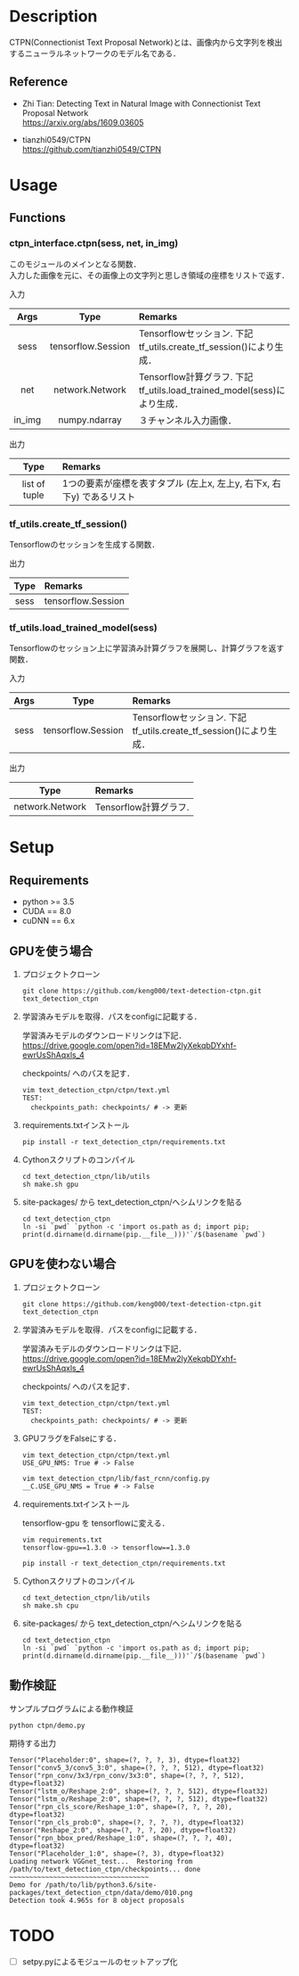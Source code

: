 # Description
CTPN(Connectionist Text Proposal Network)とは、画像内から文字列を検出するニューラルネットワークのモデル名である．  

## Reference
* Zhi Tian: Detecting Text in Natural Image with Connectionist Text Proposal Network  
https://arxiv.org/abs/1609.03605  

* tianzhi0549/CTPN  
https://github.com/tianzhi0549/CTPN


# Usage 
## Functions

### ctpn_interface.ctpn(sess, net, in_img)

このモジュールのメインとなる関数．  
入力した画像を元に、その画像上の文字列と思しき領域の座標をリストで返す．

入力 

| Args | Type | Remarks |
| :---: | :---: | :--- |
| sess | tensorflow.Session | Tensorflowセッション. 下記tf_utils.create_tf_session()により生成． |
| net | network.Network | Tensorflow計算グラフ. 下記tf_utils.load_trained_model(sess)により生成． |
| in_img | numpy.ndarray | ３チャンネル入力画像． |

出力

| Type | Remarks |
| :---: | :--- |
| list of tuple | 1つの要素が座標を表すタプル (左上x, 左上y, 右下x, 右下y) であるリスト |


### tf_utils.create_tf_session()

Tensorflowのセッションを生成する関数．

 出力

| Type | Remarks |
| :---: | :--- |
| sess | tensorflow.Session | Tensorflowセッション. |

### tf_utils.load_trained_model(sess)

Tensorflowのセッション上に学習済み計算グラフを展開し、計算グラフを返す関数．

入力 

| Args | Type | Remarks |
| :---: | :---: | :--- |
| sess | tensorflow.Session | Tensorflowセッション. 下記tf_utils.create_tf_session()により生成． |

出力

| Type | Remarks |
| :---: | :--- |
| network.Network | Tensorflow計算グラフ. |

# Setup
## Requirements
* python >= 3.5  
* CUDA == 8.0  
* cuDNN == 6.x 

## GPUを使う場合

1. プロジェクトクローン

    ```
    git clone https://github.com/keng000/text-detection-ctpn.git text_detection_ctpn
    ```

1. 学習済みモデルを取得．パスをconfigに記載する．

	学習済みモデルのダウンロードリンクは下記．  
	https://drive.google.com/open?id=18EMw2lyXekqbDYxhf-ewrUsShAqxls_4
    
	checkpoints/ へのパスを記す．

    ```
    vim text_detection_ctpn/ctpn/text.yml
    TEST:
      checkpoints_path: checkpoints/ # -> 更新
    ```

1. requirements.txtインストール

    ```
    pip install -r text_detection_ctpn/requirements.txt
    ```

1. Cythonスクリプトのコンパイル
    
    ```
    cd text_detection_ctpn/lib/utils
    sh make.sh gpu
    ```

1. site-packages/ から text_detection_ctpn/へシムリンクを貼る
	
	```
	cd text_detection_ctpn
	ln -si `pwd` `python -c 'import os.path as d; import pip; print(d.dirname(d.dirname(pip.__file__)))'`/$(basename `pwd`)
	```

## GPUを使わない場合


1. プロジェクトクローン

    ```
    git clone https://github.com/keng000/text-detection-ctpn.git text_detection_ctpn
    ```

1. 学習済みモデルを取得．パスをconfigに記載する．

	学習済みモデルのダウンロードリンクは下記．  
	https://drive.google.com/open?id=18EMw2lyXekqbDYxhf-ewrUsShAqxls_4
    
	checkpoints/ へのパスを記す．

    ```
    vim text_detection_ctpn/ctpn/text.yml
    TEST:
      checkpoints_path: checkpoints/ # -> 更新
    ```

1. GPUフラグをFalseにする．

    ```
    vim text_detection_ctpn/ctpn/text.yml
    USE_GPU_NMS: True # -> False
    ```

    ```
    vim text_detection_ctpn/lib/fast_rcnn/config.py
    __C.USE_GPU_NMS = True # -> False
    ```

1. requirements.txtインストール
	
	tensorflow-gpu を tensorflowに変える．

    ```
	vim requirements.txt
	tensorflow-gpu==1.3.0 -> tensorflow==1.3.0
	```

	```
    pip install -r text_detection_ctpn/requirements.txt
    ```

1. Cythonスクリプトのコンパイル
    
    ```
    cd text_detection_ctpn/lib/utils
    sh make.sh cpu
    ```

1. site-packages/ から text_detection_ctpn/へシムリンクを貼る
	
	```
	cd text_detection_ctpn
	ln -si `pwd` `python -c 'import os.path as d; import pip; print(d.dirname(d.dirname(pip.__file__)))'`/$(basename `pwd`)
	```

## 動作検証

サンプルプログラムによる動作検証
```
python ctpn/demo.py
```

期待する出力
```
Tensor("Placeholder:0", shape=(?, ?, ?, 3), dtype=float32)
Tensor("conv5_3/conv5_3:0", shape=(?, ?, ?, 512), dtype=float32)
Tensor("rpn_conv/3x3/rpn_conv/3x3:0", shape=(?, ?, ?, 512), dtype=float32)
Tensor("lstm_o/Reshape_2:0", shape=(?, ?, ?, 512), dtype=float32)
Tensor("lstm_o/Reshape_2:0", shape=(?, ?, ?, 512), dtype=float32)
Tensor("rpn_cls_score/Reshape_1:0", shape=(?, ?, ?, 20), dtype=float32)
Tensor("rpn_cls_prob:0", shape=(?, ?, ?, ?), dtype=float32)
Tensor("Reshape_2:0", shape=(?, ?, ?, 20), dtype=float32)
Tensor("rpn_bbox_pred/Reshape_1:0", shape=(?, ?, ?, 40), dtype=float32)
Tensor("Placeholder_1:0", shape=(?, 3), dtype=float32)
Loading network VGGnet_test...  Restoring from /path/to/text_detection_ctpn/checkpoints... done
~~~~~~~~~~~~~~~~~~~~~~~~~~~~~~~~~~~
Demo for /path/to/lib/python3.6/site-packages/text_detection_ctpn/data/demo/010.png
Detection took 4.965s for 8 object proposals       
```

# TODO
- [ ] setpy.pyによるモジュールのセットアップ化


